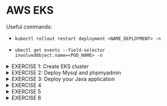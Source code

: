 # AWS EKS
Useful commands:
- <code>kubectl rollout restart deployment <NAME_DEPLOYMENT> -n <NAMESPACE> </code>
-  <code>ubectl get events --field-selector involvedObject.name=<POD_NAME> -n <NAMESPACE> </code>

<details>
<summary> EXERCISE 1: Create EKS cluster 
</summary>
<br>
You decide to create an EKS cluster - the managed Kubernetes Service of AWS. To simplify the whole creation and configurations, you use eksctl.With eksctl you create an EKS cluster with 3 Nodes and 1 Fargate profile

#### Solution:
#### 1. Install eksctl   
```sh
brew tap weaveworks/tap
brew install weaveworks/tap/eksctl
```

#### 2. Create Clsuter
***Create yaml file and use aws EKS CLI***

``` sh
# Create YAML (cluster.yaml)

apiVersion: eksctl.io/v1alpha5
kind: ClusterConfig

metadata:
  name: jane-cluster
  region: eu-west-3

nodeGroups:
  - name: my-node-group
    desiredCapacity: 3
    instanceType: t2.micro

fargateProfiles:
  - name: my-fargate-profile
    selectors:
      - namespace: my-app

# Create Cluster
eksctl create cluster -f cluster.yaml
```

***OR only use EKS CLI Commands***
```sh
# create cluster with 3 EC2 instances and store access configuration to cluster in kubeconfig.jane-cluster.yaml file 
eksctl create cluster --name=jane-cluster --nodes=3 --kubeconfig=./kubeconfig.jane-cluster.yaml

# create fargate profile in the cluster. It will apply for all K8s components in my-app namespace
eksctl create fargateprofile --cluster jane-cluster --name my-fargate-profile --namespace my-app
```

#### 3. Configure kubectl to connect to the cluster
```sh
# Check region (needs to be the same as in our cluster)
aws config list

# Create kubeconfig file (with information on how to connect to our cluster)
aws eks --region <your-region> update-kubeconfig --name <your-cluster-name>
aws eks update-kubeconfig --name jane-cluster

# Validate:
cat /Users/jfoerster008/.kube/config
```

#### 4. Validate that cluster got created
```sh
kubectl get node
eksctl get fargateprofile --cluster jane-cluster
```

#### Deletion of cluster:
<code>eksctl delete cluster --name jane-cluster</code>
</details>


<details>
<summary> EXERCISE 2: Deploy Mysql and phpmyadmin
</summary>
<br>
You deploy mysql and phpmyadmin on EC2 nodes with the same setup as before.
<br>
  
#### Solution:
  
#### 1. Point kubectl to your cluster 
<code>export KUBECONFIG=/Users/jfoerster008/.kube/config</code>

#### 2. Use Helm Charts to create 3 SQL Instances
```sh
helm repo add bitnami https://charts.bitnami.com/bitnami
helm search repo bitnami/
helm install mysql bitnami/mysql -f sql-replica.yaml
```
#### 3. Deploy phpmyadmin instance using yaml files on EC2 Node
<code>kubectl apply -f mysql-secret.yaml</code><br>
<code>kubectl apply -f mysql-configmap.yaml</code><br>
<code>kubectl apply -f phpmyadmin.yaml</code><br>

#### 4. Port-forward traffic coming to localhost
Forward traffic from your local machine's port 8081 to the phpmyadmin-service service's port 8081.
<code>kubectl port forward svc/phpmyadmin-service 8081:8081</code> <br>

#### 5. Access phomyadmin in browser on
<code>localhost:8081</code> <br>

</details>


<details>
<summary> EXERCISE 3: Deploy your Java application
</summary>
<br>
You deploy your Java application using Fargate with 3 replicas and same setup as before

#### Solution:

#### 1. You need to create a new namespace for the fargate profile:
<code>kubectl create namespace my-app</code><br>

#### 2. Create Key (login to Registry and create Secret in K8S)

```sh
DOCKER_REGISTRY_SERVER=https://index.docker.io/v1/
DOCKER_USER=your docker username
DOCKER_EMAIL=your dockerhub email
DOCKER_PASSWORD= dockerhub pwd

kubectl create secret docker-registry my-registry-key1 \
--docker-server=<DOCKER_REGISTRY_SERVER>
--docker-username=<DOCKERHUB_USERNAME> \
--docker-password=<DOCKERHUB_PASSWORD> \
--docker-email=<DOCKERHUB_EMAIL>
```

#### 3. Execute following commands
<code>kubectl apply -f mysql-secret.yaml</code><br>
<code>kubectl apply -f mysql-configmap.yaml</code><br>
<code>kubectl apply -f deployment.yaml</code><br>

</details>


<details>
<summary> EXERCISE 4
</summary>
</details>


<details>
<summary> EXERCISE 5
</summary>
</details>


<details>
<summary> EXERCISE 6
</summary>
</details>
